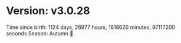 # Version: v3.0.28
Time since birth: 1124 days, 26977 hours, 1618620 minutes, 97117200 seconds
Season: Autumn 🍁
